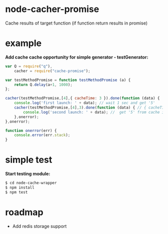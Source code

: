 node-cacher-promise
===================
Cache results of target function (if function return results in promise) 

example
=======

**Add cache cache opportunity for simple generator - testGenerator:**

```javascript
var Q = require("q"),
    cacher = require("cache-promise");

var testMethodPromise = function testMethodPromise (a) {
    return Q.delay(a+1, 1000);
};

cacher(testMethodPromise,[4],{ cacheTime: 3 }).done(function (data) {
    console.log('first launch: ' + data); // wait 1 sec and get '5'
    cacher(testMethodPromise,[4],3).done(function (data) { // { cacheTime: 3 } equivalent '3'
        console.log('second launch: ' + data); //  get '5' from cache immediately
    },onerror);
},onerror);

function onerror(err) {
    console.error(err.stack);
}
```


simple test
===========

**Start testing module:**

```sh
$ cd node-cache-wrapper
$ npm install
$ npm test
```


roadmap
=======

   * Add redis storage support
